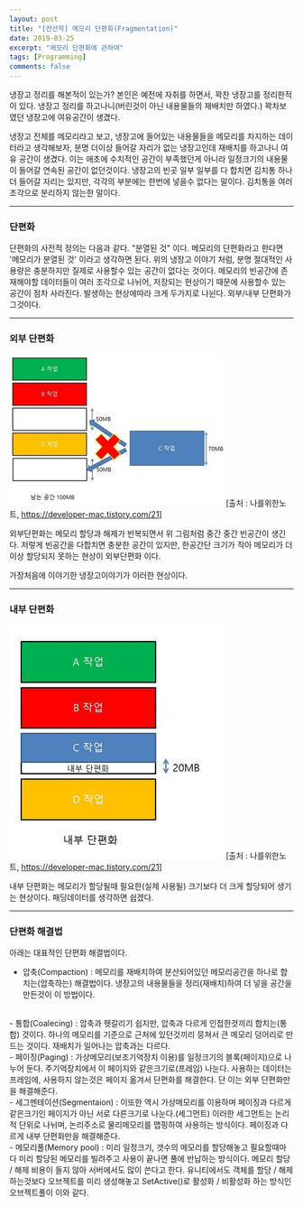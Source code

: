 ```yaml
---
layout: post
title: "[전산학] 메모리 단편화(Fragmentation)"
date: 2019-03-25
excerpt: "메모리 단편화에 관하여"
tags: [Programming]
comments: false
---
```


 냉장고 정리를 해본적이 있는가? 본인은 예전에 자취를 하면서, 꽉찬 냉장고를 정리한적이 있다. 냉장고 정리를 하고나니(버린것이 아닌 내용물들의 재배치만 하였다.) 꽉차보였던 냉장고에 여유공간이 생겼다.

 냉장고 전체를 메모리라고 보고, 냉장고에 들어있는 내용물들을 메모리를 차지하는 데이터라고 생각해보자, 분명 더이상 들어갈 자리가 없는 냉장고인데 재배치를 하고나니 여유 공간이 생겼다. 이는 애초에 수치적인 공간이 부족했던게 아니라 일정크기의 내용물이 들어갈 연속된 공간이 없던것이다. 냉장고의 빈곳 일부 일부를 다 합치면 김치통 하나 더 들어갈 자리는 있지만, 각각의 부분에는 한번에 넣을수 없다는 말이다. 김치통을 여러 조각으로 분리하지 않는한 말이다.

---

### 단편화
 단편화의 사전적 정의는 다음과 같다. "분열된 것" 이다. 메모리의 단편화라고 한다면 '메모리가 분열된 것' 이라고 생각하면 된다. 위의 냉장고 이야기 처럼, 분명 절대적인 사용량은 충분하지만 질제로 사용할수 있는 공간이 없다는 것이다. 메모리의 빈공간에 존재해야할 데이터들이 여러 조각으로 나뉘어, 저장되는 현상이기 때문에 사용할수 있는 공간이 점차 사라진다. 발생하는 현상에따라 크게 두가지로 나뉜다. 외부/내부 단편화가 그것이다.

---

### 외부 단편화

![external](/assets/img/fragmentation/external.jpg)
[출처 : 나를위한노트, https://developer-mac.tistory.com/21]

외부단편화는 메모리 할당과 해제가 반복되면서 위 그림처럼 중간 중간 빈공간이 생긴다. 저렇게 빈공간을 다합치면 충분한 공간이 있지만, 한공간단 크기가 작아 메모리가 더이상 할당되지 못하는 현상이 외부단편화 이다.

가장처음에 이야기한 냉장고이야기가 이러한 현상이다.

---

### 내부 단편화

![internal](/assets/img/fragmentation/internal.jpg)
[출처 : 나를위한노트, https://developer-mac.tistory.com/21]

내부 단편화는 메모리가 할당될때 필요한(실제 사용될) 크기보다 더 크게 할당되어 생기는 현상이다. 패딩데이터를 생각하면 쉽겠다.

---

### 단편화 해결법

아래는 대표적인 단편화 해결법이다.
- 압축(Compaction) : 메모리를 재배치하여 분산되어있던 메모리공간을 하나로 합치는(압축하는) 해결법이다. 냉장고의 내용물들을 정리(재배치)하여 더 넣을 공간을 만든것이 이 방법이다.
<br>
- 통합(Coalecing) : 압축과 헷갈리기 쉽지만, 압축과 다르게 인접한것끼리 합치는(통합) 것이다. 하나의 메모리를 기준으로 근처에 있던것끼리 뭉쳐서 큰 메모리 덩어리로 만드는 것이다. 재배치가 일어나는 압축과는 다르다.
<br>
- 페이징(Paging) : 가상메모리(보조기억장치 이용)를 일정크기의 블록(페이지)으로 나누어 둔다. 주기억장치에서 이 페이지와 같은크기로(프레임) 나눈다. 사용하는 데이터는 프레임에, 사용하지 않는것은 페이지 옮겨서 단편화를 해결한다. 단 이는 외부 단편화만을 해결해준다.
<br>
- 세그멘테이션(Segmentaion) : 이또한 역시 가상메모리를 이용하며 페이징과 다르게 같은크기인 페이지가 아닌 서로 다른크기로 나눈다.(세그먼트) 이러한 세그먼트는 논리적 단위로 나뉘며, 논리주소로 물리메모리를 맵핑하여 사용하는 방식이다. 페이징과 다르게 내부 단편화만을 해결해준다.
<br>
- 메모리풀(Memory pool) : 미리 일정크기, 갯수의 메모리를 할당해놓고 필요할때마다 미리 할당된 메모리를 빌려주고 사용이 끝나면 풀에 반납하는 방식이다. 메모리 할당 / 해제 비용이 들지 않아 서버에서도 많이 쓴다고 한다. 유니티에서도 객체를 할당 / 해제하는것보다 오브젝트를 미리 생성해놓고 SetActive()로 활성화 / 비활성화 하는 방식인 오브젝트풀이 이와 같다.
